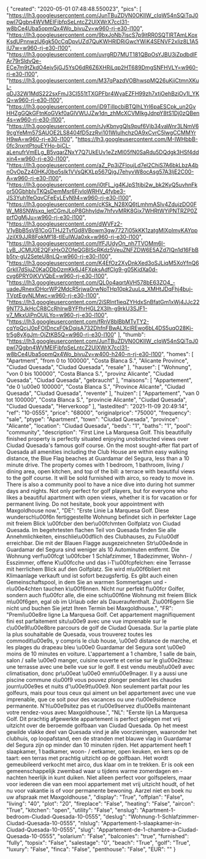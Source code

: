 {
"created": "2020-05-01 07:48:48.550023",
"pics": [
"https://lh3.googleusercontent.com/JunTBuZDVN0OKIlW_cIqW54nSQiTqJ0pwl7Qgbn4WVMEIFibfpSeLntcZ2UlXWrX7ccI31-w8bCe4Uba5opmQx4Wo_bivuZv=w960-rj-e30-l100",
"https://lh3.googleusercontent.com/9bxJoNb7iscS7p9itRR0SQTlRTAmLKoxKsdUPnnwzIJ6gk50cCqDpvUZd7QuKWHRlDRiGwcYWiK4SENVF2xIiz8L1A5iU7w=w960-rj-e30-l100",
"https://lh3.googleusercontent.com/uvrgRD7MUT181QBpOsYJBU3iZpdbdlFAr79rSldvQe-ECe7m9tZkdO4ejv5jGJ5YsO6dR6Z6XHRiLqp2HT689DmgSNFHVLY=w960-rj-e30-l100",
"https://lh3.googleusercontent.com/M37qPazdVOBhwspMQ26uKjiCtmnXKuL-qDJ32W1MdS222sxFmJ3CI551tTXGPFbr4WyaEZFH99zh7xtjOehBziOv1l_YKQ=w960-rj-e30-l100",
"https://lh3.googleusercontent.com/iD9TiIlpcbiBTQlhLYrl6paESCpk_un2GvHHZgGQkGFtnKoGVkf0aGlVWUJZw1dn_zhMcXCVMIkgJdnpY8tS1Dj0zQBen4s=w960-rj-e30-l100",
"https://lh3.googleusercontent.com/rJyKbnygQls9puf6Vjb34vaWnr3LNmV69cgYeMm57SAUOE2LS8404fD5zzRvi101WIuIhchzOA9xCvrC5lwgCCMMYrH9wA=w960-rj-e30-l100",
"https://lh3.googleusercontent.com/M-IWHbbB-0fc3nxntPtouEYHo-bjCL-aLenufrVmELg_B5vqarZNxY7Q7UkEUv1eZzMI05fN0SaRdu5DQdgk3HSf4ddxin4=w960-rj-e30-l100",
"https://lh3.googleusercontent.com/aZ_Pp3iZFloujLd7el2ChiS7A6bkLbzA4bnOvOpZz40HKJ0bq5slk1VVsQKXLp567QjgJ7ehyvW8ocAsg57A3ljE2C00-A=w960-rj-e30-l100",
"https://lh3.googleusercontent.com/i0tFL_ig4KJpS1tjbi2w_bk2KyQ5uvhnFkor50GbhbIvTKQsDemMsr6FivIoWRHV_4fybe3-JS3Yuh1feOqvCFeEyLEyN94=w960-rj-e30-l100",
"https://lh3.googleusercontent.com/cKSk_N28XQ6tLmhmASIv4ZdujzDO0FW_M8SNWsxq_IetCGmJLoP8GhhyIdw7hfvvMRK8Gix7WHRtWYiPNTRZP0ZprfOgMjJu=w960-rj-e30-l100",
"https://lh3.googleusercontent.com/dWVFz2-V1yBbB5sVB1CoGTHJ2TvfGd8VBowm3gw7727i05kKK1zatgMlXpImyKAYppJzilX9JJR8FokMf18-tIEuIWJa0xk=w960-rj-e30-l100",
"https://lh3.googleusercontent.com/IfFJUdyOn_nh7TVOMm6I-LyB_JCMU0E2QFxHxOZOfeQGBIScRKdz5VeuZNFZDW6E5AZd7IQn1d16FbBb5ty-gU2SeteU8nLQ=w960-rj-e30-l100",
"https://lh3.googleusercontent.com/K4EfOz2XyDnkXed3oSJLiqM5XoYfnQ6Grkll7dSjuZ0KaODbOzmKk6J4FXpksAdfClg9-g05KidXa0d-cvg6PRY0jKVVQbE=w960-rj-e30-l100",
"https://lh3.googleusercontent.com/QL0o4aqrtAVH578bE63ZO4_-uadeJRnexlDHorWP2MdcR5rjwa0rwNoTHp10pk2uuLq_XMHtJDqFhj4buj-TVptEgvNLMwc=w960-rj-e30-l100",
"https://lh3.googleusercontent.com/2iSRlnt1ieqZYHdxSnBfatGm1xWj4JJc229NT73JkHcCR8CcRhlrwBYFfhrHGL2X3Ih-g9rkU3SJF1-v7_MkxUiPnOUjLYo=w960-rj-e30-l100",
"https://lh3.googleusercontent.com/fRnV8blBbMTvTY2-cqYpQcjJ0pFOIDncxF0kDqisA732DhfnFBwALXcIREwo6bL4DS5uqO28Kj-tr5g8yXgJm-OjZtKB5Q=w960-rj-e30-l100"
],
"thumb": "https://lh3.googleusercontent.com/JunTBuZDVN0OKIlW_cIqW54nSQiTqJ0pwl7Qgbn4WVMEIFibfpSeLntcZ2UlXWrX7ccI31-w8bCe4Uba5opmQx4Wo_bivuZv=w400-h240-n-rj-e30-l100",
"homes": [
"Apartment",
"from 0 to 100000",
"Costa Blanca S.",
"Alicante Province",
"Ciudad Quesada",
"Ciudad Quesada",
"resale"
],
"hauser": [
"Wohnung",
"von 0 bis 100000",
"Costa Blanca S.",
"provinz Alicante",
"Ciudad Quesada",
"Ciudad Quesada",
"gebraucht"
],
"maisons": [
"Appartement",
"de 0 \u00e0 100000",
"Costa Blanca S.",
"Province Alicante",
"Ciudad Quesada",
"Ciudad Quesada",
"revente"
],
"huizen": [
"Appartement",
"van 0 tot 100000",
"Costa Blanca S.",
"provincie Alicante",
"Ciudad Quesada",
"Ciudad Quesada",
"Herverkoop"
],
"lastedited": "2021-11-09 20:49:14",
"ref": "10-0555",
"price": "68000",
"originalprice": "75000",
"frequency": "sale",
"ptype": "Apartment",
"town": "Ciudad Quesada",
"province": "Alicante",
"location": "Ciudad Quesada",
"beds": "1",
"baths": "1",
"pool": "community",
"description": "First Line La Marquesa Golf. This beautifully finished property is perfectly situated enjoying unobstructed views over Ciudad Quesada's famous golf course. On the most sought-after flat part of Quesada all amenities including the Club House are within easy walking distance, the Blue Flag beaches at Guardamar del Segura, less than a 10 minute drive. The property comes with 1 bedroom, 1 bathroom, living / dining area, open kitchen, and top of the bill: a terrace with beautiful views to the golf course. It will be sold furnished with airco, so ready to move in. There is also a community pool to have a nice dive into during hot summer days and nights. Not only perfect for golf players, but for everyone who likes a beautiful apartment with open views, whether it is for vacation or for permanent living. Do not hesitate, book your appointment with Maxgoldhouse now.",
"DE": "Erste Linie La Marquesa Golf. Diese wundersch\u00f6n fertiggestellte Wohnung befindet sich in perfekter Lage mit freiem Blick \u00fcber den ber\u00fchmten Golfplatz von Ciudad Quesada. Im begehrtesten flachen Teil von Quesada finden Sie alle Annehmlichkeiten, einschlie\u00dflich des Clubhauses, zu Fu\u00df erreichbar. Die mit der Blauen Flagge ausgezeichneten Str\u00e4nde in Guardamar del Segura sind weniger als 10 Autominuten entfernt. Die Wohnung verf\u00fcgt \u00fcber 1 Schlafzimmer, 1 Badezimmer, Wohn- / Esszimmer, offene K\u00fcche und das i-T\u00fcpfelchen: eine Terrasse mit herrlichem Blick auf den Golfplatz. Sie wird m\u00f6bliert mit Klimaanlage verkauft und ist sofort bezugsfertig. Es gibt auch einen Gemeinschaftspool, in dem Sie an warmen Sommertagen und -n\u00e4chten tauchen k\u00f6nnen. Nicht nur perfekt f\u00fcr Golfer, sondern auch f\u00fcr alle, die eine sch\u00f6ne Wohnung mit freiem Blick m\u00f6gen, egal ob im Urlaub oder als Daueraufenthalt. Z\u00f6gern Sie nicht und buchen Sie jetzt Ihren Termin bei Maxgoldhouse.",
"FR": "Premi\u00e8re ligne La Marquesa Golf. Cet appartement magnifiquement fini est parfaitement situ\u00e9 avec une vue imprenable sur le c\u00e9l\u00e8bre parcours de golf de Ciudad Quesada. Sur la partie plate la plus souhaitable de Quesada, vous trouverez toutes les commodit\u00e9s, y compris le club house, \u00e0 distance de marche, et les plages du drapeau bleu \u00e0 Guardamar del Segura sont \u00e0 moins de 10 minutes en voiture. L'appartement a 1 chambre, 1 salle de bain, salon / salle \u00e0 manger, cuisine ouverte et cerise sur le g\u00e2teau: une terrasse avec une belle vue sur le golf. Il est vendu meubl\u00e9 avec climatisation, donc pr\u00eat \u00e0 emm\u00e9nager. Il y a aussi une piscine commune o\u00f9 vous pouvez plonger pendant les chaudes journ\u00e9es et nuits d'\u00e9t\u00e9. Non seulement parfait pour les golfeurs, mais pour tous ceux qui aiment un bel appartement avec une vue imprenable, que ce soit pour des vacances ou une r\u00e9sidence permanente. N'h\u00e9sitez pas et r\u00e9servez d\u00e8s maintenant votre rendez-vous avec Maxgoldhouse.",
"NL": "Eerste lijn La Marquesa Golf. Dit prachtig afgewerkte appartement is perfect gelegen met vrij uitzicht over de beroemde golfbaan van Ciudad Quesada. Op het meest gewilde vlakke deel van Quesada vind je alle voorzieningen, waaronder het clubhuis, op loopafstand, een de stranden met blauwe vlag in Guardamar del Segura zijn op minder dan 10 minuten rijden. Het appartement heeft 1 slaapkamer, 1 badkamer, woon- / eetkamer, open keuken, en kers op de taart: een terras met prachtig uitzicht op de golfbaan. Het wordt gemeubileerd verkocht met airco, dus klaar om in te trekken. Er is ook een gemeenschappelijk zwembad waar u tijdens warme zomerdagen en -nachten heerlijk in kunt duiken. Niet alleen perfect voor golfspelers, maar voor iedereen die van een mooi appartement met vrij uitzicht houdt, of het nu voor vakantie is of voor permanente bewoning. Aarzel niet en boek nu uw afspraak met Maxgoldhouse.",
"display": "True",
"offplan": "False",
"living": "40",
"plot": "20",
"fireplace": "False",
"heating": "False",
"aircon": "True",
"kitchen": "open",
"utility": "False",
"enslug": "Apartment-1-bedroom-Ciudad-Quesada-10-0555",
"deslug": "Wohnung-1-Schlafzimmer-Ciudad-Quesada-10-0555",
"nlslug": "Appartement-1-slaapkamer-in-Ciudad-Quesada-10-0555",
"slug": "Appartement-de-1-chambre-a-Ciudad-Quesada-10-0555",
"solarium": "False",
"balconies": "true",
"furnished": "fully",
"topsix": "False",
"salestage": "0",
"beach": "True",
"golf": "True",
"luxury": "False",
"finca": "False",
"penthouse": "False",
"EUR": ""
}
